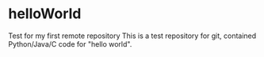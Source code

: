 # helloWorld
Test for my first remote repository
This is a test repository for git, contained Python/Java/C code for "hello world".
